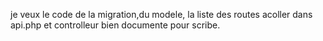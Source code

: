 je veux le code de la migration,du modele, la liste des routes acoller dans api.php  et controlleur bien documente pour scribe.